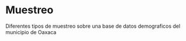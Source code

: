 # Muestreo
Diferentes  tipos de muestreo sobre una base de datos demograficos del municipio de Oaxaca
